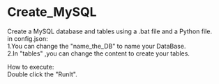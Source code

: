 # Create_MySQL
Create a MySQL database and tables using a .bat file and a Python file.<br>
in config.json:<br>
1.You can change the "name_the_DB" to name your DataBase.<br>
2.In "tables" ,you can change the content to create your tables.<br>

How to execute:<br>
Double click the "RunIt".<br>
